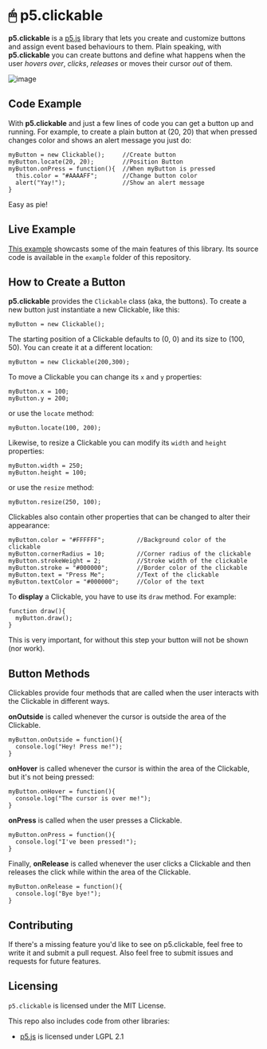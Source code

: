 # 🖱 p5.clickable
**p5.clickable** is a [p5.js](http://p5js.org) library that lets you create and customize buttons and assign event based behaviours to them. Plain speaking, with **p5.clickable** you can create buttons and define what happens when the user *hovers over*, *clicks*, *releases* or moves their cursor *out* of them.

![image](https://lartu.github.io/projects/p5.clickable/pic.png)

## Code Example
With **p5.clickable** and just a few lines of code you can get a button up and running. For example, to create a plain button at (20, 20) that when pressed changes color and shows an alert message you just do:
``` 
myButton = new Clickable();     //Create button
myButton.locate(20, 20);        //Position Button
myButton.onPress = function(){  //When myButton is pressed
  this.color = "#AAAAFF";       //Change button color
  alert("Yay!");                //Show an alert message
}
```
Easy as pie!

## Live Example
[This example](https://lartu.github.io/projects/p5.clickable/example.html) showcasts some of the main features of this library.
Its source code is available in the `example` folder of this repository.

## How to Create a Button

**p5.clickable** provides the `Clickable` class (aka, the buttons). To create a new button just instantiate a new Clickable, like this:
```
myButton = new Clickable();
```

The starting position of a Clickable defaults to (0, 0) and its size to (100, 50). You can create it at a different location:

```
myButton = new Clickable(200,300);
```

To move a Clickable you can change its `x` and `y` properties:
```
myButton.x = 100;
myButton.y = 200;
```
or use the `locate` method:
```
myButton.locate(100, 200);
```

Likewise, to resize a Clickable you can modify its `width` and `height` properties:
```
myButton.width = 250;
myButton.height = 100;
```
or use the `resize` method:
```
myButton.resize(250, 100);
```

Clickables also contain other properties that can be changed to alter their appearance:
```
myButton.color = "#FFFFFF";			//Background color of the clickable
myButton.cornerRadius = 10;			//Corner radius of the clickable
myButton.strokeWeight = 2;			//Stroke width of the clickable
myButton.stroke = "#000000";		//Border color of the clickable
myButton.text = "Press Me";			//Text of the clickable
myButton.textColor = "#000000";		//Color of the text
```

To **display** a Clickable, you have to use its `draw` method. For example:
```
function draw(){
  myButton.draw();
}
```
This is very important, for without this step your button will not be shown (nor work).

## Button Methods

Clickables provide four methods that are called when the user interacts with the Clickable in different ways.

**onOutside** is called whenever the cursor is outside the area of the Clickable.
```
myButton.onOutside = function(){
  console.log("Hey! Press me!");
}
```

**onHover** is called whenever the cursor is within the area of the Clickable, but it's not being pressed:
```
myButton.onHover = function(){
  console.log("The cursor is over me!");
}
```

**onPress** is called when the user presses a Clickable.
```
myButton.onPress = function(){
  console.log("I've been pressed!");
}
```

Finally, **onRelease** is called whenever the user clicks a Clickable and then releases the click while within the area of the Clickable.
```
myButton.onRelease = function(){
  console.log("Bye bye!");
}
```
## Contributing
If there's a missing feature you'd like to see on p5.clickable, feel free to write it and submit a pull request. Also feel free to submit issues and requests for future features.

## Licensing  
`p5.clickable` is licensed under the MIT License.

This repo also includes code from other libraries:  
* [p5.js](https://github.com/processing/p5.js) is licensed under LGPL 2.1
